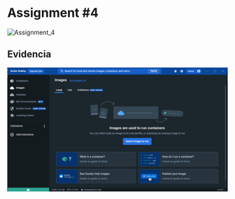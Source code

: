 # Assignment #4

![Assignment_4](./assignment_pre_backend.png)

## Evidencia

![Evidencia](evidencia.png)
